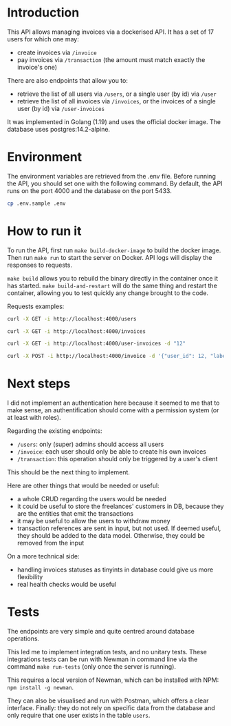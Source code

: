 
# Introduction

This API allows managing invoices via a dockerised API. 
It has a set of 17 users for which one may:
- create invoices via `/invoice`
- pay invoices via `/transaction` (the amount must match exactly the invoice's one)   

There are also endpoints that allow you to:
- retrieve the list of all users via `/users`, or a single user (by id) via `/user`
- retrieve the list of all invoices via `/invoices`, or the invoices of a single user (by id) via `/user-invoices`

It was implemented in Golang (1.19) and uses the official docker image. 
The database uses postgres:14.2-alpine.

# Environment

The environment variables are retrieved from the .env file. 
Before running the API, you should set one with the following command.
By default, the API runs on the port 4000 and the database on the port 5433.

```bash
cp .env.sample .env
```

# How to run it

To run the API, first run ```make build-docker-image``` to build the docker image.
Then run ```make run``` to start the server on Docker.
API logs will display the responses to requests.

```make build``` allows you to rebuild the binary directly in the container once it has started. 
```make build-and-restart``` will do the same thing and restart the container, allowing you to test quickly any change brought to the code.

Requests examples:

```bash
curl -X GET -i http://localhost:4000/users

curl -X GET -i http://localhost:4000/invoices

curl -X GET -i http://localhost:4000/user-invoices -d "12"

curl -X POST -i http://localhost:4000/invoice -d '{"user_id": 12, "label": "April pay", "amount": 32}'

```

# Next steps

I did not implement an authentication here because it seemed to me that to make sense, an authentification should come with a permission system (or at least with roles).

Regarding the existing endpoints:
- `/users`: only (super) admins should access all users
- `/invoice`: each user should only be able to create his own invoices
- `/transaction`: this operation should only be triggered by a user's client

This should be the next thing to implement.

Here are other things that would be needed or useful:
- a whole CRUD regarding the users would be needed
- it could be useful to store the freelances' customers in DB, because they are the entities that emit the transactions
- it may be useful to allow the users to withdraw money
- transaction references are sent in input, but not used. If deemed useful, they should be added to the data model. Otherwise, they could be removed from the input

On a more technical side:
- handling invoices statuses as tinyints in database could give us more flexibility
- real health checks would be useful


# Tests

The endpoints are very simple and quite centred around database operations. 

This led me to implement integration tests, and no unitary tests.
These integrations tests can be run with Newman in command line via the command ```make run-tests``` (only once the server is running).

This requires a local version of Newman, which can be installed with NPM: ``` npm install -g newman ```.

They can also be visualised and run with Postman, which offers a clear interface.
Finally: they do not rely on specific data from the database and only require that one user exists in the table `users`.

